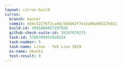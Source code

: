 ```yaml
---
layout: cirrus-build
cirrus:
  branch: master
  commit: 564c52276f3ca4dc56bb62f7e1ea09a80317e011
  build-id: 4995486857297920
  github-check-suite-id: 39167070275
  task-id: 5786399951028224
  task-number: 5
  task-name: Linux - TeX Live 2019
  os-name: Ubuntu
  test-result: 0
---
```

